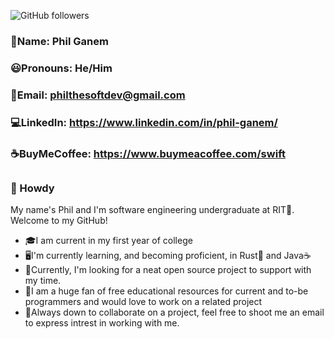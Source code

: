 ![GitHub followers](https://img.shields.io/github/followers/SwiftWindz?style=social)
### 👨Name: Phil Ganem
### 😃Pronouns: He/Him
### 📧Email: philthesoftdev@gmail.com 
### 💻LinkedIn: https://www.linkedin.com/in/phil-ganem/ 
### ☕BuyMeCoffee: https://www.buymeacoffee.com/swift 
##
### 🤠 Howdy 
My name's Phil and I'm software engineering undergraduate at RIT🐯. Welcome to my GitHub!
- 🎓I am current in my first year of college
- 🖥️I'm currently learning, and becoming proficient, in Rust🦀 and Java☕
- 📂Currently, I'm looking for a neat open source project to support with my time.
- 📖I am a huge fan of free educational resources for current and to-be programmers and would love to work on a related project
- 👷Always down to collaborate on a project, feel free to shoot me an email to express intrest in working with me.
 
<!--
**SwiftWindz/SwiftWindz** is a ✨ _special_ ✨ repository because its `README.md` (this file) appears on your GitHub profile.
